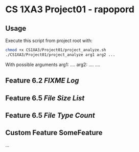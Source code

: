 #  CS 1XA3 Project01 - rapopord
## Usage
   Execute this script from project root with:
   ```bash
   chmod +x CS1XA3/Project01/project_analyze.sh
   ./CS1XA3/Project01/project_analyze arg1 arg2 ...
   ```
   With possible arguments
        arg1: ....
        arg2: ....
   ....

## Feature 6.2 *FIXME Log*
   
## Feature 6.5 *File Size List*

## Feature 6.5 *File Type Count*

## Custom Feature SomeFeature
  ...
